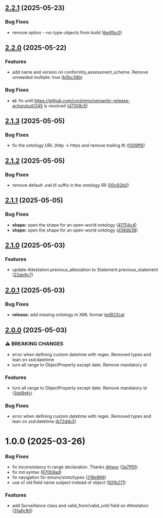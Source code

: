 ## [2.2.1](https://github.com/eclipse-dataspace-cap/cap-ontology/compare/v2.2.0...v2.2.1) (2025-05-23)

### Bug Fixes

* remove option --no-type-objects from build ([6e4fbc0](https://github.com/eclipse-dataspace-cap/cap-ontology/commit/6e4fbc01079ec3f8f3c19b465a9af76c1a36ae1d))

## [2.2.0](https://github.com/eclipse-dataspace-cap/cap-ontology/compare/v2.1.3...v2.2.0) (2025-05-22)

### Features

* add name and version on conformity_assessment_scheme. Remove unneeded multiple: true ([b0bc39b](https://github.com/eclipse-dataspace-cap/cap-ontology/commit/b0bc39b0c84c613ab046a9f6d173e8964a8b9ed8))

### Bug Fixes

* **ci:** fix until https://github.com/cycjimmy/semantic-release-action/pull/245 is resolved ([d7308c5](https://github.com/eclipse-dataspace-cap/cap-ontology/commit/d7308c53d2c9676e1d0827daca333b117712ae6f))

## [2.1.3](https://github.com/eclipse-dataspace-cap/cap-ontology/compare/v2.1.2...v2.1.3) (2025-05-05)

### Bug Fixes

* fix the ontology URL (http -> https and remove trailing #) ([f309ff8](https://github.com/eclipse-dataspace-cap/cap-ontology/commit/f309ff82da291316b6ca959db73f8730a2297455))

## [2.1.2](https://github.com/eclipse-dataspace-cap/cap-ontology/compare/v2.1.1...v2.1.2) (2025-05-05)

### Bug Fixes

* remove default .owl.tll suffix in the ontology IRI ([00c92b0](https://github.com/eclipse-dataspace-cap/cap-ontology/commit/00c92b0dc8ca8dd2929a6b2f1718d5f2ae74d7e2))

## [2.1.1](https://github.com/eclipse-dataspace-cap/cap-ontology/compare/v2.1.0...v2.1.1) (2025-05-05)

### Bug Fixes

* **shape:** open the shape for an open-world ontology ([41754c4](https://github.com/eclipse-dataspace-cap/cap-ontology/commit/41754c459a5c4c962caca4f7b9124712f42285e5))
* **shape:** open the shape for an open-world ontology ([d38db38](https://github.com/eclipse-dataspace-cap/cap-ontology/commit/d38db38e580cf11135ae7e66e6aa65c8bb36d545))

## [2.1.0](https://github.com/eclipse-dataspace-cap/cap-ontology/compare/v2.0.1...v2.1.0) (2025-05-03)

### Features

* update Attestation.previous_attestation to Statement.previous_statement ([22ab9c7](https://github.com/eclipse-dataspace-cap/cap-ontology/commit/22ab9c70701de49d94197f46214d201a1b25eea4))

## [2.0.1](https://github.com/eclipse-dataspace-cap/cap-ontology/compare/v2.0.0...v2.0.1) (2025-05-03)

### Bug Fixes

* **release:** add missing ontology in XML format ([ed922ca](https://github.com/eclipse-dataspace-cap/cap-ontology/commit/ed922cad9d5cd98cbfd350b26c661f2192597422))

## [2.0.0](https://github.com/eclipse-dataspace-cap/cap-ontology/compare/v1.0.0...v2.0.0) (2025-05-03)

### ⚠ BREAKING CHANGES

* error when defining custom datetime with regex. Removed types and lean on xsd:datetime
* turn all range to ObjectProperty except date. Remove mandatory id

### Features

* turn all range to ObjectProperty except date. Remove mandatory id ([3dd9efc](https://github.com/eclipse-dataspace-cap/cap-ontology/commit/3dd9efc5649c239d5154905795e0e6dbe32575ec))

### Bug Fixes

* error when defining custom datetime with regex. Removed types and lean on xsd:datetime ([b72ddc5](https://github.com/eclipse-dataspace-cap/cap-ontology/commit/b72ddc509414c0ebf4838c399a5fe07105ab88d9))

# 1.0.0 (2025-03-26)


### Bug Fixes

* fix inconsistancy in range declaration. Thanks [@twur](https://github.com/twur) ([3a7ff5f](https://github.com/eclipse-dataspace-cap/cap-ontology/commit/3a7ff5f08e8a00b3c0053c089ea1d80a98ba6f03))
* fix md syntax ([670b9ad](https://github.com/eclipse-dataspace-cap/cap-ontology/commit/670b9addf0c1cc91724041ced4a408e27c03ba24))
* fix navigation for emuns/slots/types ([218e866](https://github.com/eclipse-dataspace-cap/cap-ontology/commit/218e8668778e901f285bebf97e174da64113a811))
* use of old field name subject instead of object ([92fb271](https://github.com/eclipse-dataspace-cap/cap-ontology/commit/92fb271118dfbf509eb8b475d469d594c73b4efe))


### Features

* add Surveillance class and valid_from/valid_until field on Attestation ([31a6c90](https://github.com/eclipse-dataspace-cap/cap-ontology/commit/31a6c905ccc2925d373ea49f1ddcc971cc8e3513))
